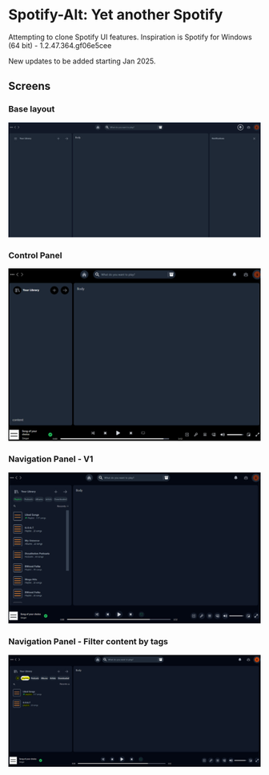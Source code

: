 # Spotify-Alt: Yet another Spotify
Attempting to clone Spotify UI features.
Inspiration is Spotify for Windows (64 bit) - 1.2.47.364.gf06e5cee

New updates to be added starting Jan 2025.

## Screens

### Base layout
![Base layout](docs/images/spotify-alt-base-layout.PNG "Base Layout")

### Control Panel
![Base layout](docs/images/control-panel.PNG "Control Panel")

### Navigation Panel - V1
![Base layout](docs/images/Navigation-layout-v1.PNG "Navigation Panel")

### Navigation Panel - Filter content by tags
![Base layout](docs/images/Filter-Content-By-Tags.PNG "Navigation Panel")
